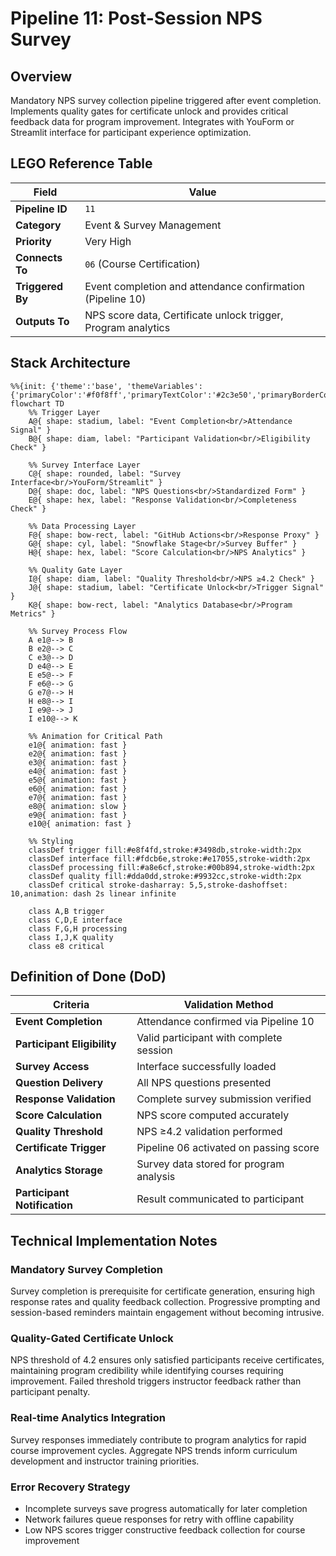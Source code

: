 # Pipeline 11: Post-Session NPS Survey

## Overview
Mandatory NPS survey collection pipeline triggered after event completion. Implements quality gates for certificate unlock and provides critical feedback data for program improvement. Integrates with YouForm or Streamlit interface for participant experience optimization.

## LEGO Reference Table

| **Field** | **Value** |
|-----------|-----------|
| **Pipeline ID** | `11` |
| **Category** | Event & Survey Management |
| **Priority** | Very High |
| **Connects To** | `06` (Course Certification) |
| **Triggered By** | Event completion and attendance confirmation (Pipeline 10) |
| **Outputs To** | NPS score data, Certificate unlock trigger, Program analytics |

## Stack Architecture

```mermaid
%%{init: {'theme':'base', 'themeVariables': {'primaryColor':'#f0f8ff','primaryTextColor':'#2c3e50','primaryBorderColor':'#3498db','lineColor':'#2980b9','secondaryColor':'#e8f4fd','tertiaryColor':'#d5e8f3','background':'#ffffff','mainBkg':'#f0f8ff','secondBkg':'#e1f0ff','tertiaryBkg':'#d1e7ff'}}}%%
flowchart TD
    %% Trigger Layer
    A@{ shape: stadium, label: "Event Completion<br/>Attendance Signal" }
    B@{ shape: diam, label: "Participant Validation<br/>Eligibility Check" }
    
    %% Survey Interface Layer
    C@{ shape: rounded, label: "Survey Interface<br/>YouForm/Streamlit" }
    D@{ shape: doc, label: "NPS Questions<br/>Standardized Form" }
    E@{ shape: hex, label: "Response Validation<br/>Completeness Check" }
    
    %% Data Processing Layer
    F@{ shape: bow-rect, label: "GitHub Actions<br/>Response Proxy" }
    G@{ shape: cyl, label: "Snowflake Stage<br/>Survey Buffer" }
    H@{ shape: hex, label: "Score Calculation<br/>NPS Analytics" }
    
    %% Quality Gate Layer
    I@{ shape: diam, label: "Quality Threshold<br/>NPS ≥4.2 Check" }
    J@{ shape: stadium, label: "Certificate Unlock<br/>Trigger Signal" }
    K@{ shape: bow-rect, label: "Analytics Database<br/>Program Metrics" }
    
    %% Survey Process Flow
    A e1@--> B
    B e2@--> C
    C e3@--> D
    D e4@--> E
    E e5@--> F
    F e6@--> G
    G e7@--> H
    H e8@--> I
    I e9@--> J
    I e10@--> K
    
    %% Animation for Critical Path
    e1@{ animation: fast }
    e2@{ animation: fast }
    e3@{ animation: fast }
    e4@{ animation: fast }
    e5@{ animation: fast }
    e6@{ animation: fast }
    e7@{ animation: fast }
    e8@{ animation: slow }
    e9@{ animation: fast }
    e10@{ animation: fast }
    
    %% Styling
    classDef trigger fill:#e8f4fd,stroke:#3498db,stroke-width:2px
    classDef interface fill:#fdcb6e,stroke:#e17055,stroke-width:2px
    classDef processing fill:#a8e6cf,stroke:#00b894,stroke-width:2px
    classDef quality fill:#dda0dd,stroke:#9932cc,stroke-width:2px
    classDef critical stroke-dasharray: 5,5,stroke-dashoffset: 10,animation: dash 2s linear infinite
    
    class A,B trigger
    class C,D,E interface
    class F,G,H processing
    class I,J,K quality
    class e8 critical
```

## Definition of Done (DoD)

| **Criteria** | **Validation Method** |
|--------------|----------------------|
| **Event Completion** | Attendance confirmed via Pipeline 10 |
| **Participant Eligibility** | Valid participant with complete session |
| **Survey Access** | Interface successfully loaded |
| **Question Delivery** | All NPS questions presented |
| **Response Validation** | Complete survey submission verified |
| **Score Calculation** | NPS score computed accurately |
| **Quality Threshold** | NPS ≥4.2 validation performed |
| **Certificate Trigger** | Pipeline 06 activated on passing score |
| **Analytics Storage** | Survey data stored for program analysis |
| **Participant Notification** | Result communicated to participant |

## Technical Implementation Notes

### Mandatory Survey Completion
Survey completion is prerequisite for certificate generation, ensuring high response rates and quality feedback collection. Progressive prompting and session-based reminders maintain engagement without becoming intrusive.

### Quality-Gated Certificate Unlock
NPS threshold of 4.2 ensures only satisfied participants receive certificates, maintaining program credibility while identifying courses requiring improvement. Failed threshold triggers instructor feedback rather than participant penalty.

### Real-time Analytics Integration
Survey responses immediately contribute to program analytics for rapid course improvement cycles. Aggregate NPS trends inform curriculum development and instructor training priorities.

### Error Recovery Strategy
- Incomplete surveys save progress automatically for later completion
- Network failures queue responses for retry with offline capability
- Low NPS scores trigger constructive feedback collection for course improvement
